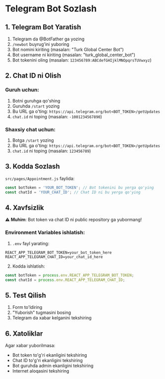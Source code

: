 # Telegram Bot Sozlash

## 1. Telegram Bot Yaratish

1. Telegram da @BotFather ga yozing
2. `/newbot` buyrug'ini yuboring
3. Bot nomini kiriting (masalan: "Turk Global Center Bot")
4. Bot username ni kiriting (masalan: "turk_global_center_bot")
5. Bot tokenini oling (masalan: `123456789:ABCdefGHIjklMNOpqrsTUVwxyz`)

## 2. Chat ID ni Olish

### Guruh uchun:
1. Botni guruhga qo'shing
2. Guruhda `/start` yozing
3. Bu URL ga o'ting: `https://api.telegram.org/bot<BOT_TOKEN>/getUpdates`
4. `chat.id` ni toping (masalan: `-1001234567890`)

### Shaxsiy chat uchun:
1. Botga `/start` yozing
2. Bu URL ga o'ting: `https://api.telegram.org/bot<BOT_TOKEN>/getUpdates`
3. `chat.id` ni toping (masalan: `123456789`)

## 3. Kodda Sozlash

`src/pages/Appointment.js` faylida:

```javascript
const botToken = 'YOUR_BOT_TOKEN'; // Bot tokenini bu yerga qo'ying
const chatId = 'YOUR_CHAT_ID'; // Chat ID ni bu yerga qo'ying
```

## 4. Xavfsizlik

⚠️ **Muhim**: Bot token va chat ID ni public repository ga yubormang!

### Environment Variables ishlatish:

1. `.env` fayl yarating:
```
REACT_APP_TELEGRAM_BOT_TOKEN=your_bot_token_here
REACT_APP_TELEGRAM_CHAT_ID=your_chat_id_here
```

2. Kodda ishlatish:
```javascript
const botToken = process.env.REACT_APP_TELEGRAM_BOT_TOKEN;
const chatId = process.env.REACT_APP_TELEGRAM_CHAT_ID;
```

## 5. Test Qilish

1. Form to'ldiring
2. "Yuborish" tugmasini bosing
3. Telegram da xabar kelganini tekshiring

## 6. Xatoliklar

Agar xabar yuborilmasa:
- Bot token to'g'ri ekanligini tekshiring
- Chat ID to'g'ri ekanligini tekshiring
- Bot guruhda admin ekanligini tekshiring
- Internet aloqasini tekshiring

